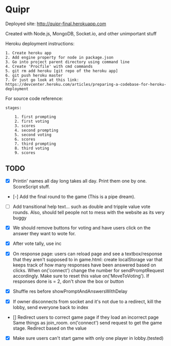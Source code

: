 # Quipr

Deployed site: http://quipr-final.herokuapp.com

Created with Node.js, MongoDB, Socket.io, and other unimportant stuff
	
Heroku deployment instructions:
	
	1. Create heroku app
	2. Add engine property for node in package.json
	3. Go into project parent directory using command line
	4. Create 'Procfile' with cmd commands
	5. git rm add heroku [git repo of the heroku app]
	6. git push heroku master
	7. Or just go look at this link: https://devcenter.heroku.com/articles/preparing-a-codebase-for-heroku-deployment
	
For source code reference:
	
	stages:
		
		1. first prompting
		2. first voting
		3. scores
		4. second prompting
		5. second voting
		6. scores
		7. third prompting
		8. third voting
		9. scores
		
## TODO
	
- [x] Printin' names all day long takes all day. Print them one by one. ScoreScript stuff.

- [-] Add the final round to the game (This is a pipe dream).

- [ ] Add transitional help text... such as double and tripple value vote rounds. Also, should tell people not to mess with the website as its very buggy

- [x] We should remove buttons for voting and have users click on the answer they want to wote for.

- [x] After vote tally, use inc

- [x] On response page:
	users can reload page and see a textbox/response that they aren't supposed to
		in game.html: create localStorage var that keeps track of how many responses have been answered based on clicks. When on('connect') change the number for sendPromptRequest accordingly. Make sure to reset this value on('MoveToVoting'). If responses done is = 2, don't show the box or button


- [x] Shuffle res before showPromptAndAnswersWithDelay

- [x] If owner disconnects from socket and it's not due to a redirect, kill the lobby, send everyone back to index

- [] Redirect users to correct game page if they load an incorrect page
	Same things as join_room. on('connect') send request to get the game stage. Redirect based on the value
	
- [x] Make sure users can't start game with only one player in lobby.(tested)
	
	
